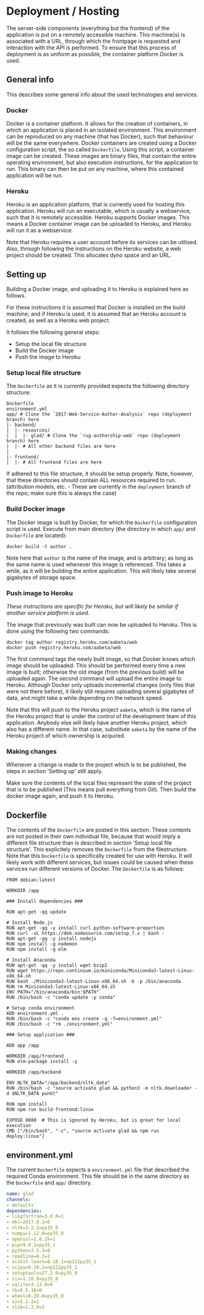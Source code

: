 # Deployment / Hosting
The server-side components (everything but the frontend) of the application is put on a remotely accessible machine. This machine(s) is associated with a URL, through which the frontpage is requested and interaction with the API is performed. To ensure that this process of deployment is as uniform as possible, the container platform *Docker* is used.

## General info
This describes some general info about the used technologies and services.

### Docker
Docker is a container platform. It allows for the creation of containers, in which an application is placed in an isolated environment. This environment can be reproduced on any machine (that has Docker), such that behaviour will be the same everywhere. Docker containers are created using a Docker configuration script, the so called `Dockerfile`. Using this script, a container image can be created. These images are binary files, that contain the entire operating environment, but also execution instructions, for the application to run. This binary can then be put on any machine, where this contained application will be run.

### Heroku
Heroku is an application platform, that is currently used for hosting this application. Heroku will run an executable, which is usually a webservice, such that it is remotely accessible. Heroku supports Docker images. This means a Docker container image can be uploaded to Heroku, and Heroku will run it as a webservice.

Note that Heroku requires a user account before its services can be utilised. Also, through following the instructions on the Heroku website, a web project should be created. This allocates dyno space and an URL.

## Setting up
Building a Docker image, and uploading it to Heroku is explained here as follows.

For these instructions it is assumed that Docker is installed on the build machine; and if Heroku is used, it is assumed that an Heroku account is created, as well as a Heroku web project.

It follows the following general steps:

* Setup the local file structure
* Build the Docker image
* Push the image to Heroku

### Setup local file structure
The `Dockerfile` as it is currently provided expects the following directory structure:
```
Dockerfile
environment.yml
app/ # Clone the `2017-Web-Service-Author-Analysis` repo (deployment branch) here
|- backend/
|  |- resources/
|  |  |- glad/ # Clone the `rug-authorship-web` repo (deployment branch) here
|  |- # All other backend files are here
|
|- frontend/
|  |- # All frontend files are here
```
If adhered to this file structure, it should be setup properly.
Note, however, that these directories should contain ALL resources required to run. (attribution models, etc. - These are currently in the `deployment` branch of the repo; make sure this is always the case)

### Build Docker image
The Docker image is built by Docker, for which the `Dockerfile` configuration script is used. Execute from main directory (the directory in which `app/` and `Dockerfile` are located):
```
docker build -t author .
```
Note here that `author` is the name of the image, and is arbitrary; as long as the same name is used whenever this image is referenced.
This takes a while, as it will be building the entire application. This will likely take several gigabytes of storage space.

### Push image to Heroku
*These instructions are specific for Heroku, but will likely be similar if another service platform is used.*

The image that previously was built can now be uploaded to Heroku. This is done using the following two commands:
```
docker tag author registry.heroku.com/aabeta/web
docker push registry.heroku.com/aabeta/web
```
The first command tags the newly built image, so that Docker knows which image should be uploaded. This should be performed every time a new image is built; otherwise the old image (from the previous build) will be uploaded again.
The second command will upload the entire image to Heroku. Although Docker only uploads incremental changes (only files that were not there before), it likely still requires uploading several gigabytes of data, and might take a while depending on the network speed.

Note that this will push to the Heroku project `aabeta`, which is the name of the Heroku project that is under the control of the development team of this application. Anybody else will likely have another Heroku project, which also has a different name. In that case, substitute `aabeta` by the name of the Heroku project of which ownership is acquired.

### Making changes
Whenever a change is made to the project which is to be published, the steps in section 'Setting up' still apply.

Make sure the contents of the local files represent the state of the project that is to be published (This means pull everything from Git). Then build the docker image again, and push it to Heroku.

## Dockerfile
The contents of the `Dockerfile` are posted in this section. These contents are not posted in their own individual file, because that would imply a different file structure than is described in section 'Setup local file structure'. This explicitely removes the `Dockerfile` from the filestructure.
Note that this `Dockerfile` is specifically created for use with Heroku. It will likely work with different services, but issues could be caused when these services run different versions of Docker.
The `Dockerfile` is as follows:
```text
FROM debian:latest

WORKDIR /app

### Install dependencies ###

RUN apt-get -qq update

# Install Node.js
RUN apt-get -qq -y install curl python-software-properties
RUN curl -sL https://deb.nodesource.com/setup_7.x | bash -
RUN apt-get -qq -y install nodejs
RUN npm install -g nodemon
RUN npm install -g elm

# Install Anaconda
RUN apt-get -qq -y install wget bzip2
RUN wget https://repo.continuum.io/miniconda/Miniconda3-latest-Linux-x86_64.sh
RUN bash ./Miniconda3-latest-Linux-x86_64.sh -b -p /bin/anaconda
RUN rm Miniconda3-latest-Linux-x86_64.sh
ENV PATH="/bin/anaconda/bin:$PATH"
RUN /bin/bash -c "conda update -y conda"

# Setup conda environment
ADD environment.yml .
RUN /bin/bash -c "conda env create -q -f=environment.yml"
RUN /bin/bash -c "rm ./environment.yml"

### Setup application ###

ADD app /app

WORKDIR /app/frontend
RUN elm-package install -y

WORKDIR /app/backend

ENV NLTK_DATA="/app/backend/nltk_data"
RUN /bin/bash -c "source activate glad && python3 -m nltk.downloader -d $NLTK_DATA punkt"

RUN npm install
RUN npm run build-frontend:linux

EXPOSE 8080  # This is ignored by Heroku, but is great for local execution
CMD ["/bin/bash", "-c", "source activate glad && npm run deploy:linux"]
```

## environment.yml
The current `Dockerfile` expects a `environment.yml` file that described the required Conda environment. This file should be in the same directory as the `Dockerfile` and `app/` directory.
```yml
name: glad
channels:
- defaults
dependencies:
- libgfortran=3.0.0=1
- mkl=2017.0.1=0
- nltk=3.2.2=py35_0
- numpy=1.12.0=py35_0
- openssl=1.0.2k=1
- pip=9.0.1=py35_1
- python=3.5.3=0
- readline=6.2=2
- scikit-learn=0.18.1=np112py35_1
- scipy=0.18.1=np112py35_1
- setuptools=27.2.0=py35_0
- six=1.10.0=py35_0
- sqlite=3.13.0=0
- tk=8.5.18=0
- wheel=0.29.0=py35_0
- xz=5.2.2=1
- zlib=1.2.8=3
```
